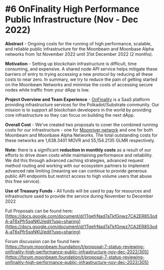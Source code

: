 # #6  OnFinality High Performance Public Infrastructure (Nov - Dec 2022)

**Abstract**  - Ongoing costs for the running of high performance, scalable, and reliable public infrastructure for the Moonbeam and Moonbase Alpha networks from 1st November 2022 until 31st December 2022 (2 months).

**Motivation**  - Setting up blockchain infrastructure is difficult, time consuming, and expensive. A shared node API service helps mitigate these barriers of entry to trying accessing a new protocol by reducing all these costs to near zero. In summary, we try to reduce the pain of getting started on the Moonbeam Networks and minimise the costs of accessing secure nodes while traffic from your dApp is low.

**Project Overview and Team Experience**  -  [OnFinality](https://onfinality.io/)  is a SaaS platform providing infrastructure services for the Polkadot/Substrate community. Our mission is to support all blockchain developers in the world by providing core infrastructure so they can focus on building the next dApp.

**Overall Cost**  - We've created two proposals to cover the combined running costs for our infrastructure - one for  [Moonriver network](https://moonriver.polkassembly.network/treasury/3)  and one for both Moonbeam and Moonbase Alpha Networks. The total outstanding costs for these networks are 1,638.3401 MOVR and 55,154.2135 GLMR respectively.

**Note:**  there is a significant  **reduction in monthly costs**  as a result of our efforts to drive down costs while maintaining performance and reliability. We did this through advanced caching strategies, advanced request method routing and working with our ecosystem partners to implement advanced rate limiting (meaning we can continue to provide generous public API endpoints but restrict access to high volume users that abuse this free service).

**Use of Treasury Funds**  - All funds will be used to pay for resources and infrastructure used to provide the service during November to December 2022

Full Proposals can be found here:  [https://docs.google.com/document/d/1TgefrNad7aTkfGnwz7CA2ER853odA-aT6xPfr5sqNKU/edit?usp=sharing](https://docs.google.com/document/d/1TgefrNad7aTkfGnwz7CA2ER853odA-aT6xPfr5sqNKU/edit?usp=sharing)

Forum discussion can be found here:  [https://forum.moonbeam.foundation/t/proposal-7-status-reviewing-onfinality-high-performance-public-infrastructure-nov-dec-2022/305](https://forum.moonbeam.foundation/t/proposal-7-status-reviewing-onfinality-high-performance-public-infrastructure-nov-dec-2022/305)